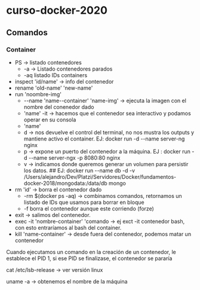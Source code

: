 # curso-docker-2020


## Comandos

### Container

- PS -> listado contenedores
  - -a -> Listado contenedores parados
  - -aq listado IDs containers
- inspect 'id/name' -> info del contenedor
- rename 'old-name' 'new-name'
- run 'noombre-img'
  - --name 'name--container' 'name-img' -> ejecuta la imagen con el nombre del conenedor dado
  - 'name' -it -> hacemos que el contenedor sea interactivo y podamos operar en su consola
  - 'name' 
  - d -> nos devuelve el control del terminal, no nos mustra los outputs y mantiene activo el container. EJ: docker run -d --name server-ng nginx
  - p -> expone un puerto del contenedor a la máquina. EJ : docker run -d --name server-ngx -p 8080:80 nginx
  - v -> indicamos donde queremos generar un volumen para persistir los datos. ## EJ: docker run --name db -d -v /Users/alejandro/Dev/Platzi/Servidores/Docker/fundamentos-docker-2018/mongodata:/data/db mongo 
- rm 'id' -> borra el contenedor dado
  - -rm $(docker ps -aq) -> combinamos comandos, retornamos un listado de IDs que usamos para borrar en bloque
  - -f borra el contenedor aunque este corriendo (forze)
- exit -> salimos del contenedor.
- exec -it 'nombre-container' 'comando -> ej exct -it contenedor bash, con esto entraríamos al bash del container.
- kill 'name-container' -> desde fuera del contenedor, podemos matar un contenedor

Cuando ejecutamos un comando en la creación de un contenedor, le establece el PID 1, si ese PID se finalizase, el contenedor se pararía


cat /etc/lsb-release  -> ver versión linux

uname -a -> obtenemos el nombre de la máquina